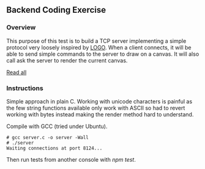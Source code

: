 ## Backend Coding Exercise

### Overview

This purpose of this test is to build a TCP server implementing a simple protocol very loosely inspired by [LOGO](https://en.wikipedia.org/wiki/Logo_(programming_language)). When a client connects, it will be able to send simple commands to the server to draw on a canvas. It will also call ask the server to render the current canvas.

[Read all](https://frontapp.github.io/front-backend-exercise/2019-06-14-dbd77b/)

### Instructions

Simple approach in plain C. Working with unicode characters is painful as the few string functions available only work with ASCII so had to revert working with bytes instead making the render method hard to understand.

Compile with GCC (tried under Ubuntu).

```
# gcc server.c -o server -Wall
# ./server
Waiting connections at port 8124...
```

Then run tests from another console with *npm test*.

